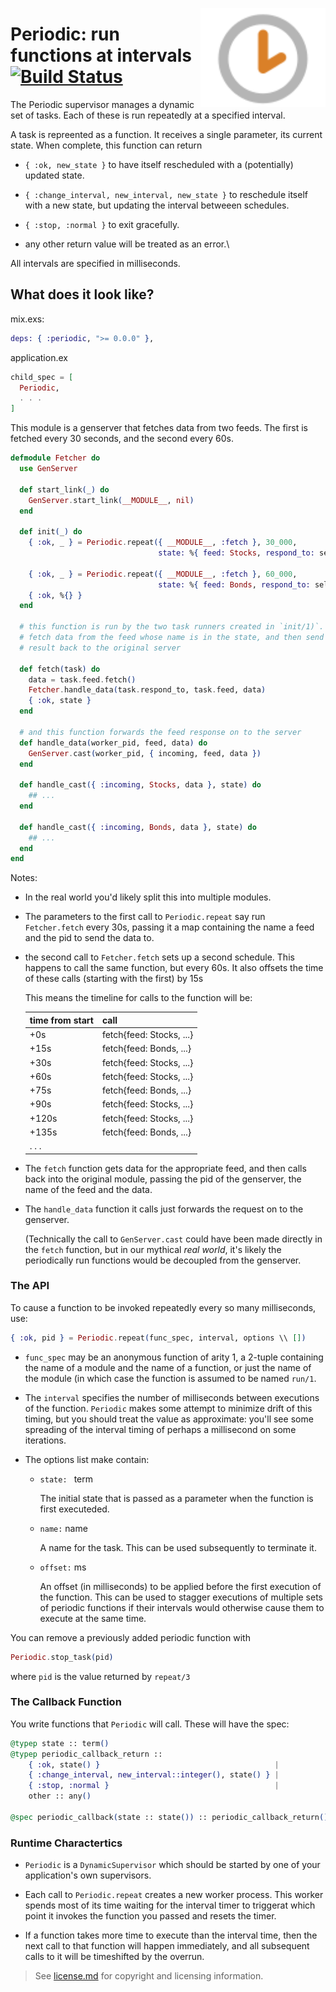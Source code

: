 <img align="right" width="200" title="logo: a clocks"
src="./assets/images/clock.svg">

# Periodic: run functions at intervals [![Build Status](https://travis-ci.org/pragdave/periodic.svg?branch=master)](https://travis-ci.org/pragdave/periodic)


The Periodic supervisor manages a dynamic set of tasks. Each of these is
run repeatedly at a specified interval.

A task is repreented as a function. It receives a single parameter, its
current state. When complete, this function can return

* `{ :ok, new_state }` to have itself rescheduled with a (potentially)
  updated state.

* `{ :change_interval, new_interval, new_state }` to reschedule itself
  with a new state, but updating the interval betweeen schedules.

* `{ :stop, :normal }` to exit gracefully.

* any other return value will be treated as an error.\

All intervals are specified in milliseconds.

## What does it look like?

mix.exs:

~~~ elixir
deps: { :periodic, ">= 0.0.0" },
~~~

application.ex

~~~ elixir
child_spec = [
  Periodic,
  . . .
]
~~~

This module is a genserver that fetches data from two feeds. The first
is fetched every 30 seconds, and the second every 60s.

~~~ elixir
defmodule Fetcher do
  use GenServer

  def start_link(_) do
    GenServer.start_link(__MODULE__, nil)
  end

  def init(_) do
    { :ok, _ } = Periodic.repeat({ __MODULE__, :fetch }, 30_000,
                                 state: %{ feed: Stocks, respond_to: self() })

    { :ok, _ } = Periodic.repeat({ __MODULE__, :fetch }, 60_000,
                                 state: %{ feed: Bonds, respond_to: self() }, offset: 15_000)
    { :ok, %{} }
  end

  # this function is run by the two task runners created in `init/1)`. They
  # fetch data from the feed whose name is in the state, and then send the
  # result back to the original server

  def fetch(task) do
    data = task.feed.fetch()
    Fetcher.handle_data(task.respond_to, task.feed, data)
    { :ok, state }
  end

  # and this function forwards the feed response on to the server
  def handle_data(worker_pid, feed, data) do
    GenServer.cast(worker_pid, { incoming, feed, data })
  end

  def handle_cast({ :incoming, Stocks, data }, state) do
    ## ...
  end

  def handle_cast({ :incoming, Bonds, data }, state) do
    ## ...
  end
end
~~~

Notes:

* In the real world you'd likely split this into multiple modules.

* The parameters to the first call to `Periodic.repeat` say run
  `Fetcher.fetch` every 30s, passing it a map containing the name
   a feed and the pid to send the data to.

* the second call to `Fetcher.fetch` sets up a second schedule. This
  happens to call the same function, but every 60s. It also offsets
  the time of these calls (starting with the first) by 15s

  This means the timeline for calls to the function will be:

  | time from start | call                          |
  |-----------------|-------------------------------|
  |   +0s           | fetch{feed: Stocks, ...}      |
  |   +15s          | fetch{feed: Bonds,  ...}      |
  |   +30s          | fetch{feed: Stocks, ...}      |
  |   +60s          | fetch{feed: Stocks, ...}      |
  |   +75s          | fetch{feed: Bonds,  ...}      |
  |   +90s          | fetch{feed: Stocks, ...}      |
  |   +120s         | fetch{feed: Stocks, ...}      |
  |   +135s         | fetch{feed: Bonds,  ...}      |
  |    . . .        |                               |

* The `fetch` function gets data for the appropriate feed, and then
  calls back into the original module, passing the pid of the genserver,
  the name of the feed and the data.

* The `handle_data` function it calls just forwards the request on to
  the genserver.

  (Technically the call to `GenServer.cast` could have been made
  directly in the `fetch` function, but in our mythical _real world_,
  it's likely the periodically run functions would be decoupled from the
  genserver.

### The API

To cause a function to be invoked repeatedly every so many milliseconds,
use:

~~~ elixir
{ :ok, pid } = Periodic.repeat(func_spec, interval, options \\ [])
~~~

* `func_spec` may be an anonymous function of arity 1, a 2-tuple
  containing the name of a module and the name of a function, or just
  the name of the module (in which case the function is assumed to be
  named `run/1`.

* The `interval` specifies the number of milliseconds between executions
  of the function. `Periodic` makes some attempt to minimize drift of
  this timing, but you should treat the value as approximate: you'll see
  some spreading of the interval timing of perhaps a millisecond on some
  iterations.

* The options list make contain:

  * `state: ` term

    The initial state that is passed as a parameter when the function is
    first executeded.

  * `name:` name

    A name for the task. This can be used subsequently to terminate it.

  * `offset:` ms

    An offset (in milliseconds) to be applied before the first execution
    of the function. This can be used to stagger executions of multiple
    sets of periodic functions if their intervals would otherwise cause
    them to execute at the same time.

You can remove a previously added periodic function with

~~~ elixir
Periodic.stop_task(pid)
~~~

where `pid` is the value returned by `repeat/3`


### The Callback Function

You write functions that `Periodic` will call. These will have the spec:

~~~ elixir
@typep state :: term()
@typep periodic_callback_return ::
    { :ok, state() }                                       |
    { :change_interval, new_interval::integer(), state() } |
    { :stop, :normal }                                     |
    other :: any()

@spec periodic_callback(state :: state()) :: periodic_callback_return()
~~~

### Runtime Charactertics

* `Periodic` is a `DynamicSupervisor` which should be started by one of
  your application's own supervisors.

* Each call to `Periodic.repeat` creates a new worker process. This
  worker spends most of its time waiting for the interval timer to
  triggerat which point it invokes the function you passed and resets
  the timer.

* If a function takes more time to execute than the interval time, then
  the next call to that function will happen immediately, and all
  subsequent calls to it will be timeshifted by the overrun.


> See [license.md](license.md) for copyright and licensing information.